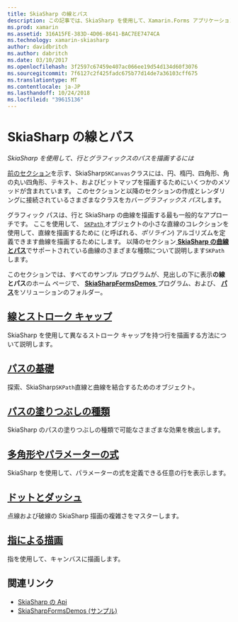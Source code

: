 ```yaml
---
title: SkiaSharp の線とパス
description: この記事では、SkiaSharp を使用して、Xamarin.Forms アプリケーションでの線とグラフィックス パスを描画する方法を説明し、サンプル コードを示します。
ms.prod: xamarin
ms.assetid: 316A15FE-383D-4D06-8641-BAC7EE7474CA
ms.technology: xamarin-skiasharp
author: davidbritch
ms.author: dabritch
ms.date: 03/10/2017
ms.openlocfilehash: 3f2597c67459e407ac066ee19d54d134d60f3076
ms.sourcegitcommit: 7f6127c2f425fadc675b77d14de7a36103cff675
ms.translationtype: MT
ms.contentlocale: ja-JP
ms.lasthandoff: 10/24/2018
ms.locfileid: "39615136"
---
```

# <a name="skiasharp-lines-and-paths"></a>SkiaSharp の線とパス

_SkiaSharp を使用して、行とグラフィックスのパスを描画するには_

[前のセクション](~/xamarin-forms/user-interface/graphics/skiasharp/basics/index.md)を示す、SkiaSharp`SKCanvas`クラスには、円、楕円、四角形、角の丸い四角形、テキスト、およびビットマップを描画するためにいくつかのメソッドが含まれています。 このセクションと以降のセクションの作成とレンダリングに接続されているさまざまなクラスをカバー*グラフィックス パス*します。

グラフィック パスは、行と SkiaSharp の曲線を描画する最も一般的なアプローチです。 ここを使用して、 [ `SKPath` ](xref:SkiaSharp.SKPath)オブジェクトの小さな直線のコレクションを使用して、直線を描画するために (と呼ばれる、*ポリライン*) アルゴリズムを定義できます曲線を描画するためにします。 以降のセクション[ **SkiaSharp の曲線とパス**](../curves/index.md)でサポートされている曲線のさまざまな種類について説明します`SKPath`します。

このセクションでは、すべてのサンプル プログラムが、見出しの下に表示**の線とパス**のホーム ページで、 [ **SkiaSharpFormsDemos** ](https://developer.xamarin.com/samples/xamarin-forms/SkiaSharpForms/Demos/)プログラム、および、 [**パス**](https://github.com/xamarin/xamarin-forms-samples/tree/master/SkiaSharpForms/Demos/Demos/SkiaSharpFormsDemos/Paths)をソリューションのフォルダー。

## <a name="lines-and-stroke-capslinesmd"></a>[線とストローク キャップ](lines.md)

SkiaSharp を使用して異なるストローク キャップを持つ行を描画する方法について説明します。

## <a name="path-basicspathsmd"></a>[パスの基礎](paths.md)

探索、SkiaSharp`SKPath`直線と曲線を結合するためのオブジェクト。

## <a name="the-path-fill-typesfill-typesmd"></a>[パスの塗りつぶしの種類](fill-types.md)

SkiaSharp のパスの塗りつぶしの種類で可能なさまざまな効果を検出します。

## <a name="polylines-and-parametric-equationspolylinesmd"></a>[多角形やパラメーターの式](polylines.md)

SkiaSharp を使用して、パラメーターの式を定義できる任意の行を表示します。

## <a name="dots-and-dashesdotsmd"></a>[ドットとダッシュ](dots.md)

点線および破線の SkiaSharp 描画の複雑さをマスターします。

## <a name="finger-paintingfinger-paintmd"></a>[指による描画](finger-paint.md)

指を使用して、キャンバスに描画します。


## <a name="related-links"></a>関連リンク

- [SkiaSharp の Api](https://docs.microsoft.com/dotnet/api/skiasharp)
- [SkiaSharpFormsDemos (サンプル)](https://developer.xamarin.com/samples/xamarin-forms/SkiaSharpForms/Demos/)
